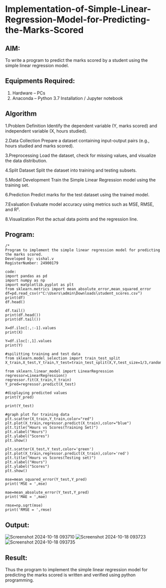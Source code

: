 # Implementation-of-Simple-Linear-Regression-Model-for-Predicting-the-Marks-Scored

## AIM:
To write a program to predict the marks scored by a student using the simple linear regression model.

## Equipments Required:
1. Hardware – PCs
2. Anaconda – Python 3.7 Installation / Jupyter notebook

## Algorithm
1.Problem Definition
Identify the dependent variable (Y, marks scored) and independent variable (X, hours studied).

2.Data Collection
Prepare a dataset containing input-output pairs (e.g., hours studied and marks scored).

3.Preprocessing
Load the dataset, check for missing values, and visualize the data distribution.

4.Split Dataset
Split the dataset into training and testing subsets.

5.Model Development
Train the Simple Linear Regression model using the training set.

6.Prediction
Predict marks for the test dataset using the trained model.

7.Evaluation
Evaluate model accuracy using metrics such as MSE, RMSE, and R².

8.Visualization
Plot the actual data points and the regression line.

## Program:
```
/*
Program to implement the simple linear regression model for predicting the marks scored.
Developed by: vishal.v
RegisterNumber: 24900179

code:
import pandas as pd
import numpy as np
import matplotlib.pyplot as plt
from sklearn.metrics import mean_absolute_error,mean_squared_error
df=pd.read_csv(r"C:\Users\admin\Downloads\student_scores.csv")
print(df)
df.head()

df.tail()
print(df.head())
print(df.tail())

X=df.iloc[:,:-1].values
print(X)

Y=df.iloc[:,1].values
print(Y)

#spilitting training and test data
from sklearn.model_selection import train_test_split
X_train,X_test,Y_train,Y_test=train_test_split(X,Y,test_size=1/3,random_state=0)

from sklearn.linear_model import LinearRegression
regressor=LinearRegression()
regressor.fit(X_train,Y_train)
Y_pred=regressor.predict(X_test)

#displaying predicted values
print(Y_pred)

print(Y_test)

#graph plot for training data
plt.scatter(X_train,Y_train,color="red")
plt.plot(X_train,regressor.predict(X_train),color="blue")
plt.title("Hours vs Scores(Training Set)")
plt.xlabel("Hours")
plt.ylabel("Scores")
plt.show()

plt.scatter(X_test,Y_test,color='green')
plt.plot(X_train,regressor.predict(X_train),color='red')
plt.title("Hours vs Scores(Testing set)")
plt.xlabel("Hours")
plt.ylabel("Scores")
plt.show()

mse=mean_squared_error(Y_test,Y_pred)
print('MSE = ',mse)

mae=mean_absolute_error(Y_test,Y_pred)
print('MAE = ',mae)

rmse=np.sqrt(mse)
print('RMSE = ',rmse)
```


## Output:
![Screenshot 2024-10-18 093710](https://github.com/user-attachments/assets/788bf7e7-dc6c-41dd-9b21-c5ab3e3c3df7)
![Screenshot 2024-10-18 093723](https://github.com/user-attachments/assets/377300cb-df1a-4358-8072-2fdd91d7b28c)
![Screenshot 2024-10-18 093735](https://github.com/user-attachments/assets/1df37c30-2183-43d8-97db-ceafc3bf75fe)




## Result:
Thus the program to implement the simple linear regression model for predicting the marks scored is written and verified using python programming.
